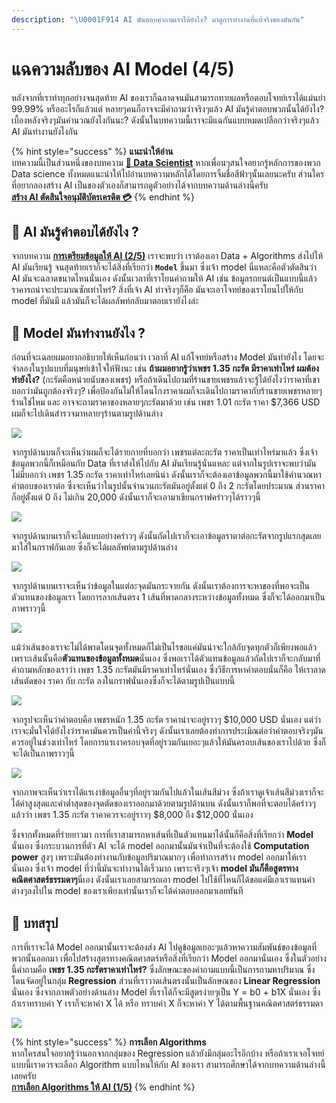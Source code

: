 ```yaml
---
description: "\U0001F914 AI มันตอบคำถามเราได้ยังไง? มาดูการทำงานที่แท้จริงของมันกัน"
---
```


# แฉความลับของ AI Model \(4/5\)

หลังจากที่เราทำทุกอย่างจนสุดท้าย AI ของเราก็ฉลาดจนมันสามารถทายผลหรือตอบโจทย์เราได้แม่นยำ 99.99% หรืออะไรก็แล้วแต่ หลายๆคนก็อาจจะมีคำถามว่าจริงๆแล้ว AI มันรู้คำตอบพวกนั้นได้ยังไง? เบื้องหลังจริงๆมันคำนวณยังไงกันนะ? ดังนั้นในบทความนี้เราจะมีแฉกันแบบหมดเปลือกว่าจริงๆแล้ว AI มันทำงานยังไงกัน

{% hint style="success" %}
**แนะนำให้อ่าน**  
บทความนี้เป็นส่วนหนึ่งของบทความ [**👶 Data Scientist**](https://saladpuk.gitbook.io/learn/basic/data-scientist) หากเพื่อนๆสนใจอยากรู้หลักการของพวก Data science ทั้งหมดแนะนำให้ไปอ่านบทความหลักได้โดยการจิ้มชื่อสีฟ้าๆนั้นเลยนะครับ ส่วนใครที่อยากลองสร้าง AI เป็นของตัวเองก็สามารถดูตัวอย่างได้จากบทความด้านล่างนี้ครับ  
[**สร้าง AI ตัดสินใจอนุมัติบัตรเครดิต 💳**](https://saladpuk.gitbook.io/learn/cloud/machine-learning-studio/credit-risk)
{% endhint %}

## 🤔 AI มันรู้คำตอบได้ยังไง ?

จากบทความ [**การเตรียมข้อมูลให้ AI \(2/5\)**](https://saladpuk.gitbook.io/learn/basic/data-scientist/data-ready) เราจะพบว่า เราต้องเอา Data + Algorithms ส่งไปให้ AI มันเรียนรู้ จนสุดท้ายเราก็จะได้สิ่งที่เรียกว่า **`Model`** ขึ้นมา ซึ่งเจ้า model นี่แหละคือตัวตัดสินว่า AI มันจะฉลาดขนาดไหนนั่นเอง ดังนั้นเวลาที่เราโยนคำถามให้ AI เช่น ข้อมูลรถยนต์เป็นแบบนี้แล้วราคารถน่าจะประมาณซักเท่าไหร่? สิ่งที่เจ้า AI ทำจริงๆก็คือ มันจะเอาโจทย์ของเราโยนไปให้กับ model ที่มันมี แล้วมันก็จะได้ผลลัพท์กลับมาตอบเรายังไงล่ะ

## 🤔 Model มันทำงานยังไง ?

ก่อนที่จะเฉลยผมอยากอธิบายให้เห็นก่อนว่า เวลาที่ AI แก้โจทย์หรือสร้าง Model มันทำยังไง โดยจะจำลองในรูปแบบที่มนุษย์เข้าใจให้ฟังนะ เช่น **ถ้าผมอยากรู้ว่าเพชร 1.35 กะรัต มีราคาเท่าไหร่ ผมต้องทำยังไง?** \(กะรัตคือหน่วยนับของเพชร\) หรือถ้าเดินไปถามที่ร้านขายเพชรแล้วจะรู้ได้ยังไงว่าราคาที่เขาบอกว่ามันถูกต้องจริงๆ? เพื่อป้องกันไม่ให้โดนโกงราคาผมก็จะเดินไปถามราคากับร้านขายเพชรหลายๆร้านใช่ไหม และ อาจจะถามราคาของหลายๆกะรัตมาด้วย เช่น เพชร 1.01 กะรัต ราคา $7,366 USD ผมก็จะไปเดินสำรวจมาหลายๆร้านตามรูปด้านล่าง

![](../../.gitbook/assets/image%20%28232%29.png)

จากรูปด้านบนก็จะเห็นว่าผมก็จะได้รายกายที่บอกว่า เพชรแต่ละกะรัต ราคาเป็นเท่าไหร่มาแล้ว ซึ่งเจ้าข้อมูลพวกนี้ก็เหมือนกับ Data ที่เราส่งให้ไปกับ AI มันเรียนรู้นั่นแหละ แต่จากในรูปเราจะพบว่ามันไม่มีบอกว่า เพชร 1.35 กะรัต ราคาเท่าไหร่เลยนิน่า ดังนั้นเราก็จะต้องเอาข้อมูลพวกนี้มาใช้คำนวณหาคำตอบของเราต่อ ซึ่งจะเห็นว่าในรูปนั้นจำนวนกะรัตมันอยู่ตั้งแต่ 0 ถึง 2 กะรัตโดยประมาณ ส่วนราคาก็อยู่ตั้งแต่ 0 ถึง ไม่เกิน 20,000 ดังนั้นเราก็จะเอามาเขียนกราฟคร่าวๆได้ราวๆนี้

![](../../.gitbook/assets/image%20%2823%29.png)

จากรูปด้านบนเราก็จะได้แบบอย่างคร่าวๆ ดังนั้นถัดไปเราก็จะเอาข้อมูลราตาต่อกะรัตจากรูปแรกสุดเลยมาใส่ในกราฟกันเลย ซึ่งก็จะได้ผลลัพท์ตามรูปด้านล่าง

![](../../.gitbook/assets/image%20%2813%29.png)

จากรูปด้านบนเราจะเห็นว่าข้อมูลในแต่ละจุดมันกระจายกัน ดังนั้นเราต้องการจะหาของที่พอจะเป็นตัวแทนของข้อมูลเรา โดยการลากเส้นตรง 1 เส้นที่พาดกลางระหว่างข้อมูลทั้งหมด ซึ่งก็จะได้ออกมาเป็นภาพราวๆนี้

![](../../.gitbook/assets/image%20%28184%29.png)

แม้ว่าเส้นของเราจะไม่ได้พาดโดนจุดทั้งหมดก็ไม่เป็นไรขอแค่มันน่าจะใกล้กับจุดทุกตัวก็เพียงพอแล้ว เพราะเส้นนั้นคือ**ตัวแทนของข้อมูลทั้งหมด**นั่นเอง ซึ่งพอเราได้ตัวแทนข้อมูลแล้วถัดไปเราก็จะกลับมาที่คำถามหลักของเราว่า เพชร 1.35 กะรัตมันมีราคาเท่าไหร่นั่นเอง ซึ่งวิธีการหาคำตอบนั่นก็คือ ให้เราลาดเส้นตัดของ ราคา กับ กะรัต ลงในกราฟนั่นเองซึ่งก็จะได้ตามรูปเป็นแบบนี้

![](../../.gitbook/assets/image%20%2827%29.png)

จากรูปจะเห็นว่าคำตอบคือ เพชรหนัก 1.35 กะรัต ราคาน่าจะอยู่ราวๆ $10,000 USD นั่นเอง แต่ว่าเราจะมั่นใจได้ยังไงว่าราคามันควรเป็นค่านี้จริงๆ ดังนั้นเราเลยต้องทำการประเมิณต่อว่าคำตอบจริงๆมันควรอยู่ในช่วงเท่าไหร่ โดยการแรเงาครอบจุดที่อยู่รวมกันเยอะๆแล้วให้มันครอบเส้นของเราไปด้วย ซึ่งก็จะได้เป็นภาพราวๆนี้

![](../../.gitbook/assets/image%20%2843%29.png)

จากภาพจะเห็นว่าเราได้แรเงาข้อมูลอื่นๆที่อยู่รวมกันไปแล้วในเส้นสีม่วง ซึ่งถ้าเราดูเจ้าเส้นสีม่วงเราก็จะได้ค่าสูงสุดและค่าต่ำสุดของจุดตัดของเราออกมาด้วยตามรูปด้านบน ดังนั้นเราก็พอที่จะตอบได้คร่าวๆแล้วว่า เพชร 1.35 กะรัต ราคาควรจะอยู่ราวๆ $8,000 ถึง $12,000 นั่นเอง

ซึ่งจากทั้งหมดที่ร่ายยาวมา การที่เราสามารถหาเส้นที่เป็นตัวแทนมาได้นั้นก็คือสิ่งที่เรียกว่า **Model** นั่นเอง ซึ่งกระบวนการที่ตัว AI จะได้ model ออกมานั้นมันจำเป็นที่จะต้องใช้ **Computation power** สูงๆ เพราะมันต้องทำงานกับข้อมูลปริมาณมากๆ เพื่อทำการสร้าง model ออกมาให้เรานั่นเอง ซึ่งเจ้า model ที่ว่านี้มันจะทำงานได้เร็วมาก เพราะจริงๆเจ้า **model มันก็คือสูตรทางคณิตศาสตร์ธรรมดาๆ**นี่เอง ดังนั้นเราเลยสามารถเอา model ไปใช้ที่ไหนก็ได้ขอแค่มีเอาเราแทนค่าต่างๆลงไปใน model ของเราเพียงเท่านั้นเราก็จะได้คำตอบออกมาเลยทันที

## 🎯 บทสรุป

การที่เราจะได้ Model ออกมานั้นเราจะต้องส่ง AI ไปดูข้อมูลเยอะๆแล้วหาความสัมพันธ์ของข้อมูลที่พวกนั้นออกมา เพื่อไปสร้างสูตรทางคณิตศาสตร์หรือสิ่งที่เรียกว่า Model ออกมานั่นเอง ซึ่งในตัวอย่างนี้คำถามคือ **เพชร 1.35 กะรัตราคาเท่าไหร่?** ซึ่งลักษณะของคำถามแบบนี้เป็นการถามหาปริมาณ ซึ่งโดนจัดอยู่ในกลุ่ม **Regression** ส่วนที่เราวาดเส้นตรงนั้นเป็นลักษณของ **Linear Regression** นั่นเอง ซึ่งจากภาพตัวอย่างด้านล่าง Model ที่เราได้ก็จะมีสูตรง่ายๆเป็น Y = b0 + b1X นั่นเอง ซึ่งถ้าเราทราบค่า Y เราก็จะหาค่า X ได้ หรือ ทราบค่า X ก็จะหาค่า Y ได้ตามพื้นฐานคณิตศาสตร์ธรรมดา

![](../../.gitbook/assets/image%20%28156%29.png)

{% hint style="success" %}
**การเลือก Algorithms**  
หากใครสนใจอยากรู้ว่านอกจากกลุ่มของ Regression  แล้วยังมีกลุ่มอะไรอีกบ้าง หรือถ้าเราเจอโจทย์แบบนี้เราควรจะเลือก Algorithm แบบไหนให้กับ AI ของเรา สามารถศึกษาได้จากบทความด้านล่างนี้เลยครับ  
[**การเลือก Algorithms ให้ AI \(1/5\)**](https://saladpuk.gitbook.io/learn/basic/data-scientist/algorithms-category)
{% endhint %}








